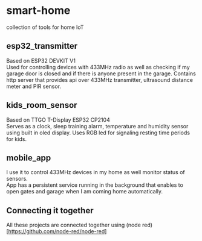 # smart-home
collection of tools for home IoT

## esp32\_transmitter
Based on ESP32 DEVKIT V1   
Used for controlling devices with 433MHz radio as well as checking if my garage door is closed and if there is anyone present in the garage.
Contains http server that provides api over 433MHz transmitter, ultrasound distance meter and PIR sensor.

## kids\_room\_sensor
Based on TTGO T-Display ESP32 CP2104   
Serves as a clock, sleep training alarm, temperature and humidity sensor using built in oled display.
Uses RGB led for signaling resting time periods for kids.

## mobile\_app
I use it to control 433MHz devices in my home as well monitor status of sensors.   
App has a persistent service running in the background that enables to open gates and garage when I am coming home 
automatically.

## Connecting it together
All these projects are connected together using (node red)[https://github.com/node-red/node-red]
